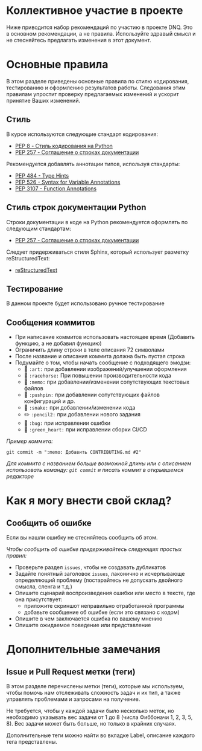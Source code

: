 # Коллективное участие в проекте

Ниже приводится набор рекомендаций по участию в проекте DNQ. Это в основном рекомендации, а не правила. Используйте здравый смысл и не стесняйтесь предлагать изменения в этот документ.

# Основные правила
В этом разделе приведены основные правила по стилю кодирования, тестированию и оформлению результатов работы. Следования этим правилам упростит проверку предлагаемых изменений и ускорит принятие Ваших изменений.

## Стиль
В курсе используются следующие стандарт кодирования:

- [PEP 8 - Стиль кодирования на Python](https://www.python.org/dev/peps/pep-0008/)
- [PEP 257 - Соглашение о строках документации](https://www.python.org/dev/peps/pep-0257/)

Рекомендуется добавлять аннотации типов, используя стандарты:
- [PEP 484 - Type Hints](https://www.python.org/dev/peps/pep-0484/)
- [PEP 526 - Syntax for Variable Annotations](https://www.python.org/dev/peps/pep-0526/)
- [PEP 3107 - Function Annotations](https://www.python.org/dev/peps/pep-3107/)

## Стиль строк документации Python
Строки документации в коде на Python рекомендуется оформлять по следующим стандартам:

- [PEP 257 - Соглашение о строках документации](https://www.python.org/dev/peps/pep-0257/)

Следует придерживаться стиля Sphinx, который использует разметку reStructuredText:
- [reStructuredText](https://docutils.sourceforge.io/rst.html)

## Тестирование
В данном проекте будет использовано ручное тестирование

## Сообщения коммитов
- При написание коммитов использовать настоящее время (Добавить функцию, а не добавил функцию)
- Ограничить длину строки в теле описания 72 символами
- После название и описания коммита должна быть пустая строка
- Подумайте о том, чтобы начать сообщение с подходящего эмодзи:
    - :art: ```:art:``` при добавлении изображений/улучшении оформления
    - :racehorse: `:racehorse:` При повышении производительности кода
    - :memo: ```:memo:``` при добавлении/изменении сопутствующих текстовых файлов
    - :pushpin: ```:pushpin:``` при добавлении сопутствующих файлов конфигураций и др.
    - :snake: ```:snake:``` при добавлении/изменении кода
    - :pencil2: ```:pencil2:``` при добавлении нового задания
    - :bug: ```:bug:``` при исправлении ошибки
    - :green_heart: ```:green_heart:``` при исправлении сборки CI/CD

*Пример коммита:*

```git commit -m ":memo: Добавить CONTRIBUTING.md #2"```

*Для коммита с названием больше возможной длины или с описанием использовать команду: 
```git commit``` 
и писать коммит в открывшемся редакторе*

# Как я могу внести свой склад?

## Сообщить об ошибке

Если вы нашли ошибку не стесняйтесь сообщить об этом.

*Чтобы сообщить об ошибке придерживайтесь следующих простых правил:*

- Проверьте раздел ```issues```, чтобы не создавать дубликатов
- Задайте понятный заголовок ```issues```, лаконично и исчерпывающе определяющий проблему (постарайтесь не допускать двойного смысла, сленга и т.д.)
- Опишите сценарий воспроизведения ошибки или место в тексте, где она присутствует:
    - приложите скриншот неправильно отработанной программы
    - добавьте сообщение об ошибке (если это связано с кодом)
- Опишите в чем заключается ошибка по вашему мнению
- Опишите ожидаемое поведение или представление

# Дополнительные замечания

## Issue и Pull Request метки (теги)

В этом разделе перечислены метки (теги), которые мы используем, чтобы помочь нам отслеживать сложность задач и их тип, а также управлять проблемами и запросами на получение. 

Не требуется, чтобы у каждой задачи было несколько меток, но необходимо указывать вес задачи от 1 до 8 (числа Фиббоначи 1, 2, 3, 5, 8).
Вес задачи может быть больше, но только в крайних случаях. 

Дополнительные теги можно найти во вкладке Label, описание каждого тега представлены.

